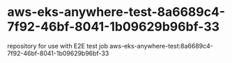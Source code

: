 # aws-eks-anywhere-test-8a6689c4-7f92-46bf-8041-1b09629b96bf-33
repository for use with E2E test job aws-eks-anywhere-test:8a6689c4-7f92-46bf-8041-1b09629b96bf-33
